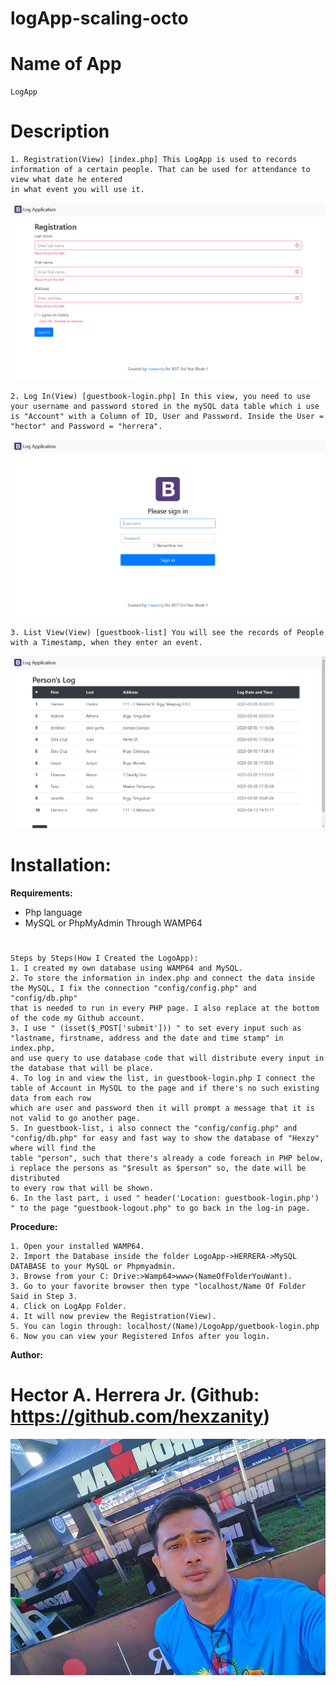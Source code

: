 # logApp-scaling-octo
# Name of App
    LogApp
# Description
    1. Registration(View) [index.php] This LogApp is used to records information of a certain people. That can be used for attendance to view what date he entered
    in what event you will use it.
![LogoApp-Scaling](img/1.png)

    2. Log In(View) [guestbook-login.php] In this view, you need to use your username and password stored in the mySQL data table which i use is "Account" with a Column of ID, User and Password. Inside the User = "hector" and Password = "herrera". 
![LogoApp-Scaling](img/2.png)

    3. List View(View) [guestbook-list] You will see the records of People with a Timestamp, when they enter an event. 
![LogoApp-Scaling](img/3.png)

# Installation:

**Requirements:**

- Php language
- MySQL or PhpMyAdmin Through WAMP64
#
    Steps by Steps(How I Created the LogoApp):
    1. I created my own database using WAMP64 and MySQL.
    2. To store the information in index.php and connect the data inside the MySQL, I fix the connection "config/config.php" and "config/db.php" 
    that is needed to run in every PHP page. I also replace at the bottom of the code my Github account.
    3. I use " (isset($_POST['submit'])) " to set every input such as "lastname, firstname, address and the date and time stamp" in index.php,
    and use query to use database code that will distribute every input in the database that will be place.
    4. To log in and view the list, in guestbook-login.php I connect the table of Account in MySQL to the page and if there's no such existing data from each row
    which are user and password then it will prompt a message that it is not valid to go another page.
    5. In guestbook-list, i also connect the "config/config.php" and "config/db.php" for easy and fast way to show the database of "Hexzy" where will find the
    table "person", such that there's already a code foreach in PHP below, i replace the persons as "$result as $person" so, the date will be distributed 
    to every row that will be shown.
    6. In the last part, i used " header('Location: guestbook-login.php') " to the page "guestbook-logout.php" to go back in the log-in page.

**Procedure:**

    1. Open your installed WAMP64.
    2. Import the Database inside the folder LogoApp->HERRERA->MySQL DATABASE to your MySQL or Phpmyadmin.
    3. Browse from your C: Drive:>Wamp64>www>(NameOfFolderYouWant).
    3. Go to your favorite browser then type "localhost/Name Of Folder Said in Step 3.
    4. Click on LogApp Folder.
    4. It will now preview the Registration(View).
    5. You can login through: localhost/(Name)/LogoApp/guetbook-login.php
    6. Now you can view your Registered Infos after you login.

**Author:**
# Hector A. Herrera Jr. (Github: https://github.com/hexzanity)
![Hector A. Herrera Jr.](img/hector.jpg)

    
